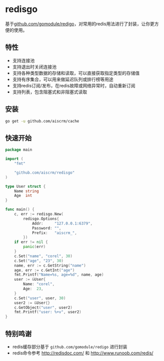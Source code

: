 # redisgo
基于[github.com/gomodule/redigo](https://github.com/gomodule/redigo)，对常用的redis用法进行了封装，让你更方便的使用。

## 特性

- 支持连接池
- 支持退出时关闭连接池
- 支持各种类型数据的存储和读取，可以直接获取指定类型的存储值
- 支持有序集合，可以用来做延迟队列或排行榜等用途
- 支持redis订阅/发布，在redis故障或网络异常时，自动重新订阅
- 支持列表，包含阻塞式和非阻塞式读取

## 安装

```sh
go get -u github.com/aiscrm/cache
```

## 快速开始

```go
package main

import (
	"fmt"

	"github.com/aiscrm/redisgo"
)

type User struct {
	Name string
	Age  int
}

func main() {
	c, err := redisgo.New(
		redisgo.Options{
			Addr:     "127.0.0.1:6379",
			Password: "",
			Prefix:   "aiscrm_",
		})
	if err != nil {
		panic(err)
	}
	c.Set("name", "corel", 30)
	c.Set("age", "23", 30)
	name, err := c.GetString("name")
	age, err := c.GetInt("age")
	fmt.Printf("Name=%s, age=%d", name, age)
	user := &User{
		Name: "corel",
		Age:  23,
	}
	c.Set("user", user, 30)
	user2 := &User{}
	c.GetObject("user", user2)
	fmt.Printf("user: %+v", user2)
}
```

## 特别鸣谢

- redis缓存部分基于 `github.com/gomodule/redigo` 进行封装
- redis命令参考 http://redisdoc.com/ 和 http://www.runoob.com/redis/